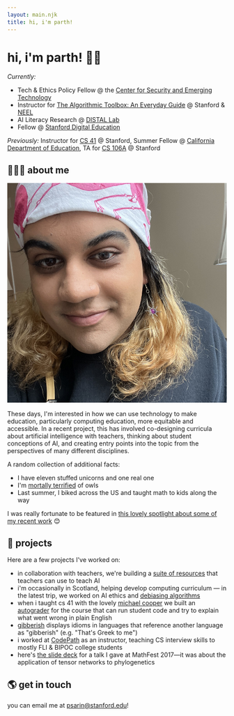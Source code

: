 ```yaml
---
layout: main.njk
title: hi, i'm parth!
---
```

# hi, i'm parth! 👋🏽

<div id="roles">

*Currently:* 
* Tech & Ethics Policy Fellow @ the [Center for Security and Emerging Technology](https://cset.georgetown.edu/)
* Instructor for [The Algorithmic Toolbox: An Everyday Guide](https://docs.google.com/document/d/1p_Racn9prXz3MyZ2qwAWcwdIUWCiccr76i6o8iSPUCk/preview) @ Stanford & [NEEL](https://edequitylab.org/)
* AI Literacy Research @ [DISTAL Lab](https://distal.stanford.edu/)
* Fellow @ [Stanford Digital Education](https://digitaleducation.stanford.edu/)

*Previously:* Instructor for [CS 41](https://stanfordpython.com/) @ Stanford, Summer Fellow @ [California Department of Education](https://www.cde.ca.gov/ta/ac/), TA for [CS 106A](http://cs106a.stanford.edu/) @ Stanford
</div>

## 🧑🏽‍🏫 about me

<img src="/img/me.png" class="logo" alt="me with dyed hair standing in front of a mural">

These days, I'm interested in how we can use technology to make education, particularly computing education, more equitable and accessible. In a recent project, this has involved co-designing curricula about artificial intelligence with teachers, thinking about student conceptions of AI, and creating entry points into the topic from the perspectives of many different disciplines.

A random collection of additional facts:

* I have eleven stuffed unicorns and one real one
* I'm [mortally terrified](https://griefbacon.substack.com/p/the-duolingo-owl) of owls
* Last summer, I biked across the US and taught math to kids along the way

I was really fortunate to be featured in [this lovely spotlight about some of my recent work](https://youtu.be/s6aH1LtFzno) 😊

## 🚀 projects

Here are a few projects I've worked on:

* in collaboration with teachers, we're building a [suite of resources](https://craft.stanford.edu/) that teachers can use to teach AI
* i'm occasionally in Scotland, helping develop computing curriculum — in the latest trip, we worked on AI ethics and [debiasing algorithms](https://debias.netlify.app/)
* when i taught cs 41 with the lovely [michael cooper](https://michaeljohncooper.com/) we built an [autograder](https://github.com/stanfordpython/autograder) for the course that can run student code and try to explain what went wrong in plain English
* [gibberish](/projects/gibberish) displays idioms in languages that reference another language as "gibberish" (e.g. "That's Greek to me")
* i worked at [CodePath](https://codepath.org/) as an instructor, teaching CS interview skills to mostly FLI & BIPOC college students
* here's [the slide deck](/files/mathfest-2017-tensor-talk.pdf) for a talk I gave at MathFest 2017—it was about the application of tensor networks to phylogenetics

## 🌎 get in touch

you can email me at psarin@stanford.edu!
